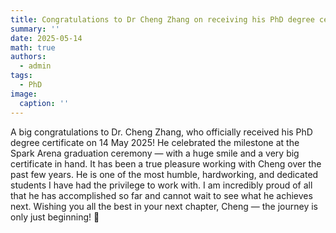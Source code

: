 ```yaml
---
title: Congratulations to Dr Cheng Zhang on receiving his PhD degree certificate!
summary: ''
date: 2025-05-14
math: true
authors:
  - admin
tags:
  - PhD
image:
  caption: ''
---
```


A big congratulations to Dr. Cheng Zhang, who officially received his PhD degree certificate on 14 May 2025! He celebrated the milestone at the Spark Arena graduation ceremony — with a huge smile and a very big certificate in hand. It has been a true pleasure working with Cheng over the past few years. He is one of the most humble, hardworking, and dedicated students I have had the privilege to work with. I am incredibly proud of all that he has accomplished so far and cannot wait to see what he achieves next. Wishing you all the best in your next chapter, Cheng — the journey is only just beginning! 🚀